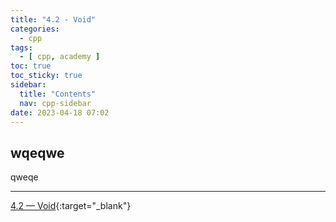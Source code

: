 ```yaml
---
title: "4.2 - Void"
categories:
  - cpp
tags:
  - [ cpp, academy ]
toc: true
toc_sticky: true
sidebar:
  title: "Contents"
  nav: cpp-sidebar
date: 2023-04-18 07:02
---
```


## wqeqwe

qweqe

---

[4.2 — Void](https://www.learncpp.com/cpp-tutorial/void/){:target="_blank"}

<!--

<div class="notice--info" markdown="1">
<span class="notice-title">
**TITLE**
</span>

BODY
</div>

-->